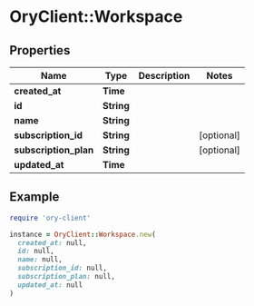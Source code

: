 # OryClient::Workspace

## Properties

| Name | Type | Description | Notes |
| ---- | ---- | ----------- | ----- |
| **created_at** | **Time** |  |  |
| **id** | **String** |  |  |
| **name** | **String** |  |  |
| **subscription_id** | **String** |  | [optional] |
| **subscription_plan** | **String** |  | [optional] |
| **updated_at** | **Time** |  |  |

## Example

```ruby
require 'ory-client'

instance = OryClient::Workspace.new(
  created_at: null,
  id: null,
  name: null,
  subscription_id: null,
  subscription_plan: null,
  updated_at: null
)
```

